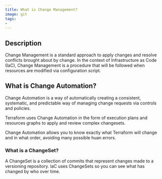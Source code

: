 ```yaml
---
title: What is Change Management?
image: git
tags:
-
---
```

## Description

Change Management is a standard approach to apply changes and resolve conflicts brought about by change.  In the context of Infrastructure as Code (IaC), Change Management is a procedure that will be followed when resources are modified via configuration script.

## What is Change Automation?

Change Automation is a way of automatically creating a consistent, systematic, and predictable way of managing change requests via controls and policies.

Terraform uses Change Automation in the form of execution plans and resources graphs to apply and review complex changesets.

Change Automation allows you to know exactly what Terraform will change and in what order, avoiding many possible huan errors.

### What is a ChangeSet?

A ChangeSet is a collection of commits that represent changes made to a versioning repository. IaC uses ChangeSets so you can see what has changed by who over time.